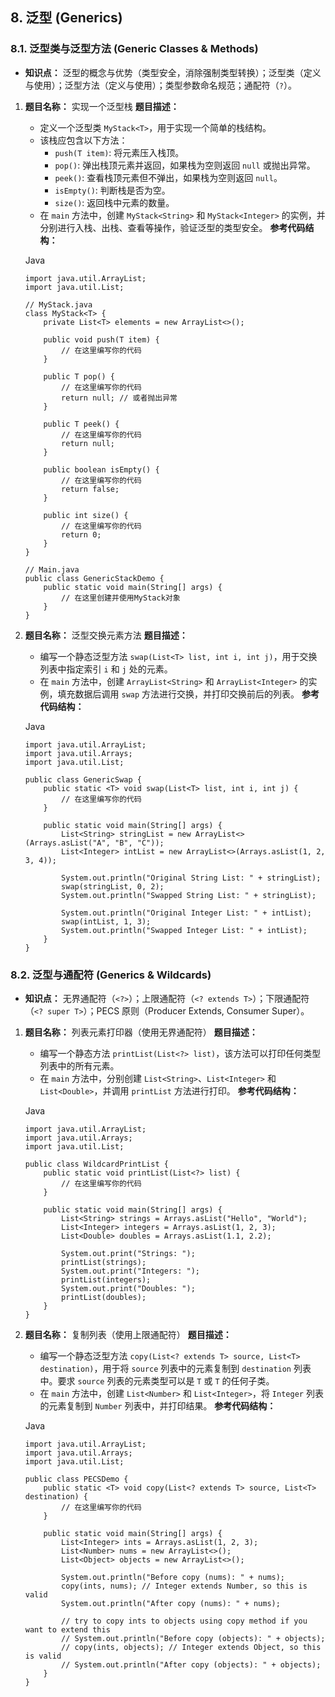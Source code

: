 ## 8. 泛型 (Generics)

### 8.1. 泛型类与泛型方法 (Generic Classes & Methods)

- **知识点：** 泛型的概念与优势（类型安全，消除强制类型转换）；泛型类（定义与使用）；泛型方法（定义与使用）；类型参数命名规范；通配符（`?`）。

1. **题目名称：** 实现一个泛型栈 **题目描述：**

   - 定义一个泛型类 `MyStack<T>`，用于实现一个简单的栈结构。
   - 该栈应包含以下方法：
     - `push(T item)`: 将元素压入栈顶。
     - `pop()`: 弹出栈顶元素并返回，如果栈为空则返回 `null` 或抛出异常。
     - `peek()`: 查看栈顶元素但不弹出，如果栈为空则返回 `null`。
     - `isEmpty()`: 判断栈是否为空。
     - `size()`: 返回栈中元素的数量。
   - 在 `main` 方法中，创建 `MyStack<String>` 和 `MyStack<Integer>` 的实例，并分别进行入栈、出栈、查看等操作，验证泛型的类型安全。 **参考代码结构：**

   Java

   ```
   import java.util.ArrayList;
   import java.util.List;
   
   // MyStack.java
   class MyStack<T> {
       private List<T> elements = new ArrayList<>();
   
       public void push(T item) {
           // 在这里编写你的代码
       }
   
       public T pop() {
           // 在这里编写你的代码
           return null; // 或者抛出异常
       }
   
       public T peek() {
           // 在这里编写你的代码
           return null;
       }
   
       public boolean isEmpty() {
           // 在这里编写你的代码
           return false;
       }
   
       public int size() {
           // 在这里编写你的代码
           return 0;
       }
   }
   
   // Main.java
   public class GenericStackDemo {
       public static void main(String[] args) {
           // 在这里创建并使用MyStack对象
       }
   }
   ```

2. **题目名称：** 泛型交换元素方法 **题目描述：**

   - 编写一个静态泛型方法 `swap(List<T> list, int i, int j)`，用于交换列表中指定索引 `i` 和 `j` 处的元素。
   - 在 `main` 方法中，创建 `ArrayList<String>` 和 `ArrayList<Integer>` 的实例，填充数据后调用 `swap` 方法进行交换，并打印交换前后的列表。 **参考代码结构：**

   Java

   ```
   import java.util.ArrayList;
   import java.util.Arrays;
   import java.util.List;
   
   public class GenericSwap {
       public static <T> void swap(List<T> list, int i, int j) {
           // 在这里编写你的代码
       }
   
       public static void main(String[] args) {
           List<String> stringList = new ArrayList<>(Arrays.asList("A", "B", "C"));
           List<Integer> intList = new ArrayList<>(Arrays.asList(1, 2, 3, 4));
   
           System.out.println("Original String List: " + stringList);
           swap(stringList, 0, 2);
           System.out.println("Swapped String List: " + stringList);
   
           System.out.println("Original Integer List: " + intList);
           swap(intList, 1, 3);
           System.out.println("Swapped Integer List: " + intList);
       }
   }
   ```

### 8.2. 泛型与通配符 (Generics & Wildcards)

- **知识点：** 无界通配符（`<?>`）；上限通配符（`<? extends T>`）；下限通配符（`<? super T>`）；PECS 原则（Producer Extends, Consumer Super）。

1. **题目名称：** 列表元素打印器（使用无界通配符） **题目描述：**

   - 编写一个静态方法 `printList(List<?> list)`，该方法可以打印任何类型列表中的所有元素。
   - 在 `main` 方法中，分别创建 `List<String>`、`List<Integer>` 和 `List<Double>`，并调用 `printList` 方法进行打印。 **参考代码结构：**

   Java

   ```
   import java.util.ArrayList;
   import java.util.Arrays;
   import java.util.List;
   
   public class WildcardPrintList {
       public static void printList(List<?> list) {
           // 在这里编写你的代码
       }
   
       public static void main(String[] args) {
           List<String> strings = Arrays.asList("Hello", "World");
           List<Integer> integers = Arrays.asList(1, 2, 3);
           List<Double> doubles = Arrays.asList(1.1, 2.2);
   
           System.out.print("Strings: ");
           printList(strings);
           System.out.print("Integers: ");
           printList(integers);
           System.out.print("Doubles: ");
           printList(doubles);
       }
   }
   ```

2. **题目名称：** 复制列表（使用上限通配符） **题目描述：**

   - 编写一个静态泛型方法 `copy(List<? extends T> source, List<T> destination)`，用于将 `source` 列表中的元素复制到 `destination` 列表中。要求 `source` 列表的元素类型可以是 `T` 或 `T` 的任何子类。
   - 在 `main` 方法中，创建 `List<Number>` 和 `List<Integer>`，将 `Integer` 列表的元素复制到 `Number` 列表中，并打印结果。 **参考代码结构：**

   Java

   ```
   import java.util.ArrayList;
   import java.util.Arrays;
   import java.util.List;
   
   public class PECSDemo {
       public static <T> void copy(List<? extends T> source, List<T> destination) {
           // 在这里编写你的代码
       }
   
       public static void main(String[] args) {
           List<Integer> ints = Arrays.asList(1, 2, 3);
           List<Number> nums = new ArrayList<>();
           List<Object> objects = new ArrayList<>();
   
           System.out.println("Before copy (nums): " + nums);
           copy(ints, nums); // Integer extends Number, so this is valid
           System.out.println("After copy (nums): " + nums);
   
           // try to copy ints to objects using copy method if you want to extend this
           // System.out.println("Before copy (objects): " + objects);
           // copy(ints, objects); // Integer extends Object, so this is valid
           // System.out.println("After copy (objects): " + objects);
       }
   }
   ```
